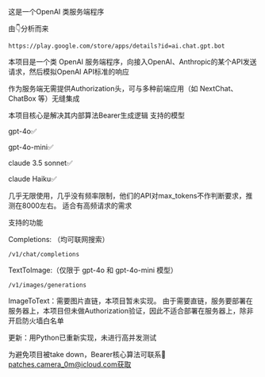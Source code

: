 这是一个OpenAI 类服务端程序

由👇分析而来

	https://play.google.com/store/apps/details?id=ai.chat.gpt.bot


本项目是一个类 OpenAI 服务端程序，向接入OpenAI、Anthropic的某个API发送请求，然后模拟OpenAI API标准的响应

作为服务端无需提供Authorization头，可与多种前端应用（如 NextChat、ChatBox 等）无缝集成

本项目核心是解决其内部算法Bearer生成逻辑
支持的模型

gpt-4o✅

gpt-4o-mini✅

claude 3.5 sonnet✅

claude Haiku✅

几乎无限使用，几乎没有频率限制，他们的API对max_tokens不作判断要求，推测在8000左右。 适合有高频请求的需求

支持的功能

Completions: （均可联网搜索）

	/v1/chat/completions


TextToImage:（仅限于 gpt-4o 和 gpt-4o-mini 模型）

	/v1/images/generations

ImageToText：需要图片直链，本项目暂未实现。
由于需要直链，服务要部署在服务器上，本项目但未做Authorization验证，因此不适合部署在服务器上，除非开启防火墙白名单

更新：用Python已重新实现，未进行高并发测试

为避免项目被take down，Bearer核心算法可联系📧patches.camera_0m@icloud.com获取
